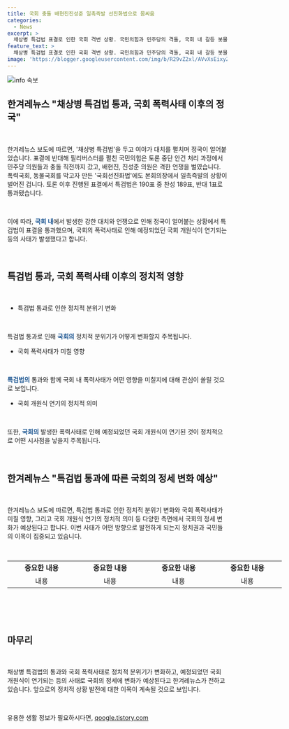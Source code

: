 ```yaml
---
title: 국회 충돌 배현진진성준 일촉즉발 선진화법으로 몸싸움
categories:
  - News
excerpt: >
  채상병 특검법 표결로 인한 국회 격변 상황. 국민의힘과 민주당의 격돌, 국회 내 갈등 봇물. 특검법은 190표 중 189표 찬성으로 통과. 국힘의힘, 국회 개원식 불참 선언 및 윤석열 대통령에게도 불참 요구. 결국 개원식 연기. (150자)
feature_text: >
  채상병 특검법 표결로 인한 국회 격변 상황. 국민의힘과 민주당의 격돌, 국회 내 갈등 봇물. 특검법은 190표 중 189표 찬성으로 통과. 국힘의힘, 국회 개원식 불참 선언 및 윤석열 대통령에게도 불참 요구. 결국 개원식 연기. (150자)
image: 'https://blogger.googleusercontent.com/img/b/R29vZ2xl/AVvXsEixyZcFfHzMRdzZMjFBmAUKJYCLCGyLL1o632UiGVXcaFdKo_bkvkuCioo0uUKlGfBVcT3P84aROyZIXSBEx3Aw5nCQ3pTgDom1WDC4m8eifvWiAmWEEVb4x6G_l8C0QH225ldMjyaFvpxGEBGNO37VmDTDMHGhJPq73UglMfDca1-0aw/s1600/blogspot.png'
---
```


<p><img src="https://blogger.googleusercontent.com/img/b/R29vZ2xl/AVvXsEixyZcFfHzMRdzZMjFBmAUKJYCLCGyLL1o632UiGVXcaFdKo_bkvkuCioo0uUKlGfBVcT3P84aROyZIXSBEx3Aw5nCQ3pTgDom1WDC4m8eifvWiAmWEEVb4x6G_l8C0QH225ldMjyaFvpxGEBGNO37VmDTDMHGhJPq73UglMfDca1-0aw/s1600/blogspot.png" alt="info 속보" /></p>

<h2 data-ke-size="size26">한겨레뉴스 "채상병 특검법 통과, 국회 폭력사태 이후의 정국"</h2>

<p data-ke-size="size16">&nbsp;</p>

<p data-ke-size="size16">한겨레뉴스 보도에 따르면, '채상병 특검법'을 두고 여야가 대치를 펼치며 정국이 얼어붙었습니다. 표결에 반대해 필리버스터를 펼친 국민의힘은 토론 중단 안건 처리 과정에서 민주당 의원들과 충돌 직전까지 갔고, 배현진, 진성준 의원은 격한 언쟁을 벌였습니다. 폭력국회, 동물국회를 막고자 만든 '국회선진화법'에도 본회의장에서 일촉즉발의 상황이 벌어진 겁니다. 토론 이후 진행된 표결에서 특검법은 190표 중 찬성 189표, 반대 1표로 통과됐습니다.</p>

<p data-ke-size="size16">&nbsp;</p>

<p data-ke-size="size16">이에 따라, <b><span style="color: #1a5490;">국회 내</span></b>에서 발생한 강한 대치와 언쟁으로 인해 정국이 얼어붙는 상황에서 특검법이 표결을 통과했으며, 국회의 폭력사태로 인해 예정되었던 국회 개원식이 연기되는 등의 사태가 발생했다고 합니다.</p>

<p data-ke-size="size16">&nbsp;</p>

<h2 data-ke-size="size26">특검법 통과, 국회 폭력사태 이후의 정치적 영향</h2>

<p data-ke-size="size16">&nbsp;</p>

<ul>
<li>특검법 통과로 인한 정치적 분위기 변화</li>
</ul>

<p data-ke-size="size16">&nbsp;</p>

<p data-ke-size="size16">특검법 통과로 인해 <b><span style="color: #1a5490;">국회의</span></b> 정치적 분위기가 어떻게 변화할지 주목됩니다. </p>

<ul>
<li>국회 폭력사태가 미칠 영향</li>
</ul>

<p data-ke-size="size16">&nbsp;</p>

<p data-ke-size="size16"><b><span style="color: #1a5490;">특검법의</span></b> 통과와 함께 국회 내 폭력사태가 어떤 영향을 미칠지에 대해 관심이 쏠릴 것으로 보입니다.</p>

<ul>
<li>국회 개원식 연기의 정치적 의미</li>
</ul>

<p data-ke-size="size16">&nbsp;</p>

<p data-ke-size="size16">또한, <b><span style="color: #1a5490;">국회의</span></b> 발생한 폭력사태로 인해 예정되었던 국회 개원식이 연기된 것이 정치적으로 어떤 시사점을 낳을지 주목됩니다.</p>

<p data-ke-size="size16">&nbsp;</p>

<h2 data-ke-size="size26">한겨레뉴스 "특검법 통과에 따른 국회의 정세 변화 예상"</h2>

<p data-ke-size="size16">&nbsp;</p>

<p data-ke-size="size16">한겨레뉴스 보도에 따르면, 특검법 통과로 인한 정치적 분위기 변화와 국회 폭력사태가 미칠 영향, 그리고 국회 개원식 연기의 정치적 의미 등 다양한 측면에서 국회의 정세 변화가 예상된다고 합니다. 이번 사태가 어떤 방향으로 발전하게 되는지 정치권과 국민들의 이목이 집중되고 있습니다.</p>

<p data-ke-size="size16">&nbsp;</p>

<table style="width: 713px; height: 102px;">
<tbody>
<tr>
<td style="width: 141px; text-align: center; height: 17px;"><b>중요한 내용</b></td>
<td style="width: 141px; text-align: center; height: 17px;"><b>중요한 내용</b></td>
<td style="width: 141px; text-align: center; height: 17px;"><b>중요한 내용</b></td>
<td style="width: 142px; text-align: center; height: 17px;"><b>중요한 내용</b></td>
</tr>
<tr>
<td style="width: 141px; text-align: center; height: 17px;">내용</td>
<td style="width: 141px; text-align: center; height: 17px;">내용</td>
<td style="width: 141px; text-align: center; height: 17px;">내용</td>
<td style="width: 142px; text-align: center; height: 17px;">내용</td>
</tr>
</tbody>
</table>

<p data-ke-size="size16">&nbsp;</p>

<h2 data-ke-size="size26">마무리</h2>

<p data-ke-size="size16">&nbsp;</p>

<p data-ke-size="size16">채상병 특검법의 통과와 국회 폭력사태로 정치적 분위기가 변화하고, 예정되었던 국회 개원식이 연기되는 등의 사태로 국회의 정세에 변화가 예상된다고 한겨레뉴스가 전하고 있습니다. 앞으로의 정치적 상황 발전에 대한 이목이 계속될 것으로 보입니다.</p>

<p data-ke-size="size16">&nbsp;</p>
유용한 생활 정보가 필요하시다면, <a href="https://qoogle.tistory.com" rel="dofollow">qoogle.tistory.com</a>


